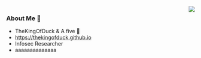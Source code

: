 




<img align="right" src="https://github-readme-stats.vercel.app/api?username=TheKingOfDuck&count_private=true&show_icons=true&hide=prs&theme=vue" />

### About Me 👋

- TheKingOfDuck & A five :shit:
- https://thekingofduck.github.io
- Infosec Researcher
- aaaaaaaaaaaaaa
